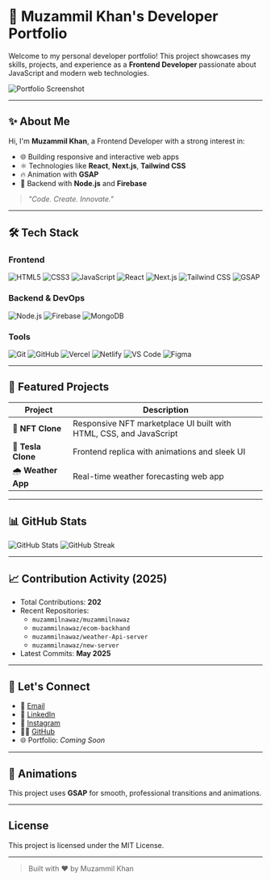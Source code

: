 # 🚀 Muzammil Khan's Developer Portfolio

Welcome to my personal developer portfolio! This project showcases my skills, projects, and experience as a **Frontend Developer** passionate about JavaScript and modern web technologies.

![Portfolio Screenshot](https://images.unsplash.com/photo-1516321310762-37f3d7a0e24a?ixlib=rb-4.0.3&auto=format&fit=crop&w=500&q=60)

---

## ✨ About Me

Hi, I'm **Muzammil Khan**, a Frontend Developer with a strong interest in:

- 🌐 Building responsive and interactive web apps
- ⚛️ Technologies like **React**, **Next.js**, **Tailwind CSS**
- 🔥 Animation with **GSAP**
- 🔧 Backend with **Node.js** and **Firebase**

> _"Code. Create. Innovate."_

---

## 🛠 Tech Stack

### Frontend
![HTML5](https://img.shields.io/badge/HTML5-E34F26?style=for-the-badge&logo=html5&logoColor=white)
![CSS3](https://img.shields.io/badge/CSS3-1572B6?style=for-the-badge&logo=css3&logoColor=white)
![JavaScript](https://img.shields.io/badge/JavaScript-F7DF1E?style=for-the-badge&logo=javascript&logoColor=black)
![React](https://img.shields.io/badge/React-61DAFB?style=for-the-badge&logo=react&logoColor=black)
![Next.js](https://img.shields.io/badge/Next.js-000000?style=for-the-badge&logo=next.js&logoColor=white)
![Tailwind CSS](https://img.shields.io/badge/Tailwind_CSS-38B2AC?style=for-the-badge&logo=tailwind-css&logoColor=white)
![GSAP](https://img.shields.io/badge/GSAP-88CE02?style=for-the-badge&logo=greensock&logoColor=white)

### Backend & DevOps
![Node.js](https://img.shields.io/badge/Node.js-339933?style=for-the-badge&logo=nodedotjs&logoColor=white)
![Firebase](https://img.shields.io/badge/Firebase-FFCA28?style=for-the-badge&logo=firebase&logoColor=black)
![MongoDB](https://img.shields.io/badge/MongoDB-47A248?style=for-the-badge&logo=mongodb&logoColor=white)

### Tools
![Git](https://img.shields.io/badge/Git-F05032?style=for-the-badge&logo=git&logoColor=white)
![GitHub](https://img.shields.io/badge/GitHub-181717?style=for-the-badge&logo=github&logoColor=white)
![Vercel](https://img.shields.io/badge/Vercel-000000?style=for-the-badge&logo=vercel&logoColor=white)
![Netlify](https://img.shields.io/badge/Netlify-00C7B7?style=for-the-badge&logo=netlify&logoColor=white)
![VS Code](https://img.shields.io/badge/VS_Code-007ACC?style=for-the-badge&logo=visual-studio-code&logoColor=white)
![Figma](https://img.shields.io/badge/Figma-F24E1E?style=for-the-badge&logo=figma&logoColor=white)

---

## 💼 Featured Projects

| Project | Description |
|--------|-------------|
| 🎨 **NFT Clone** | Responsive NFT marketplace UI built with HTML, CSS, and JavaScript |
| 🚨 **Tesla Clone** | Frontend replica with animations and sleek UI |
| 🌧 **Weather App** | Real-time weather forecasting web app |

---

## 📊 GitHub Stats

![GitHub Stats](https://github-readme-stats.vercel.app/api?username=muzammilnawaz&show_icons=true&theme=radical)
![GitHub Streak](https://streak-stats.demolab.com?user=muzammilnawaz&theme=radical)

---

## 📈 Contribution Activity (2025)

- Total Contributions: **202**
- Recent Repositories:
  - `muzammilnawaz/muzammilnawaz`
  - `muzammilnawaz/ecom-backhand`
  - `muzammilnawaz/weather-Api-server`
  - `muzammilnawaz/new-server`
- Latest Commits: **May 2025**

---

## 🤝 Let's Connect

- 📧 [Email](mailto:Pikachugaming899@gmail.com)
- 💼 [LinkedIn](https://linkedin.com/in/your-profile)
- 📸 [Instagram](https://instagram.com/your-username)
- 🧑‍💻 [GitHub](https://github.com/muzammilnawaz)
- 🌐 Portfolio: _Coming Soon_

---

## 🧠 Animations

This project uses **GSAP** for smooth, professional transitions and animations.

---

## License

This project is licensed under the MIT License.

---

> Built with ❤️ by Muzammil Khan

